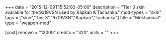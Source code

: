 +++
date = "2015-12-09T15:52:03-05:00"
description = "Tier 3 skin available for the 9x19VSN used by Kapkan & Tachanka."
mod-types = "skin"
tags = ["skin","Tier 3","9x19VSN","Kapkan","Tachanka"]
title = "Mechanical"
type = "weapon-mod"

[cost]
  renown = "12000"
  credits = "320"
  units = ""
+++
